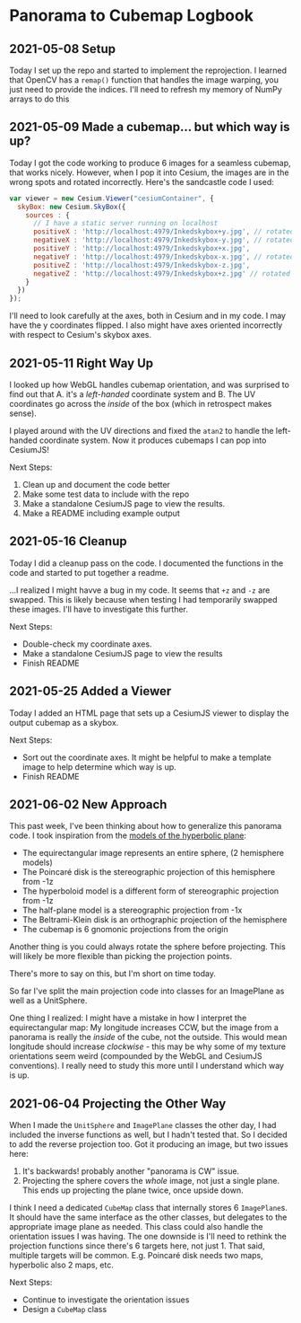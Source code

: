 # Panorama to Cubemap Logbook

## 2021-05-08 Setup

Today I set up the repo and started to implement the reprojection. I learned
that OpenCV has a `remap()` function that handles the image warping, you
just need to provide the indices. I'll need to refresh my memory of NumPy
arrays to do this

## 2021-05-09 Made a cubemap... but which way is up?

Today I got the code working to produce 6 images for a seamless cubemap, that
works nicely. However, when I pop it into Cesium, the images are in the
wrong spots and rotated incorrectly. Here's the sandcastle code I used:

```js
var viewer = new Cesium.Viewer("cesiumContainer", {
  skyBox: new Cesium.SkyBox({
    sources : {
      // I have a static server running on localhost
      positiveX : 'http://localhost:4979/Inkedskybox+y.jpg', // rotated 90 to the right
      negativeX : 'http://localhost:4979/Inkedskybox-y.jpg', // rotated 90 to the left
      positiveY : 'http://localhost:4979/Inkedskybox+x.jpg', 
      negativeY : 'http://localhost:4979/Inkedskybox-x.jpg', // rotated 180
      positiveZ : 'http://localhost:4979/Inkedskybox-z.jpg',
      negativeZ : 'http://localhost:4979/Inkedskybox+z.jpg' // rotated 180
    }
  })
});
```

I'll need to look carefully at the axes, both in Cesium and in my code.
I may have the y coordinates flipped. I also might have axes oriented
incorrectly with respect to Cesium's skybox axes. 

## 2021-05-11 Right Way Up

I looked up how WebGL handles cubemap orientation, and was surprised to find
out that A. it's a _left-handed_ coordinate system and B. The UV coordinates
go across the _inside_ of the box (which in retrospect makes sense).

I played around with the UV directions and fixed the `atan2` to handle the
left-handed coordinate system. Now it produces cubemaps I can pop into CesiumJS!

Next Steps:

1. Clean up and document the code better
2. Make some test data to include with the repo
3. Make a standalone CesiumJS page to view the results.
4. Make a README including example output

## 2021-05-16 Cleanup

Today I did a cleanup pass on the code. I documented the functions in the code
and started to put together a readme.

...I realized I might havve a bug in my code. It seems that `+z` and `-z` are
swapped. This is likely because when testing I had temporarily swapped these
images. I'll have to investigate this further.

Next Steps:
- Double-check my coordinate axes.
- Make a standalone CesiumJS page to view the results
- Finish README

## 2021-05-25 Added a Viewer

Today I added an HTML page that sets up a CesiumJS viewer to display the
output cubemap as a skybox.

Next Steps:
- Sort out the coordinate axes. It might be helpful to make a template image to
help determine which way is up.
- Finish README

## 2021-06-02 New Approach

This past week, I've been thinking about how to generalize this panorama
code. I took inspiration from the [models of the hyperbolic plane](https://en.wikipedia.org/wiki/Hyperbolic_geometry#Connection_between_the_models):

* The equirectangular image represents an entire sphere, (2 hemisphere models)
* The Poincaré disk is the stereographic projection of this hemisphere from -1z
* The hyperboloid model is a different form of stereographic projection from -1z
* The half-plane model is a stereographic projection from -1x
* The Beltrami-Klein disk is an orthographic projection of the hemisphere
* The cubemap is 6 gnomonic projections from the origin

Another thing is you could always rotate the sphere before projecting. This
will likely be more flexible than picking the projection points.

There's more to say on this, but I'm short on time today.

So far I've split the main projection code into classes for an ImagePlane
as well as a UnitSphere. 

One thing I realized: I might have a mistake in how I interpret the
equirectangular map: My longitude increases CCW, but the image from a
panorama is really the _inside_ of the cube, not the outside. This would mean
longitude should increase _clockwise_ - this may be why some of my texture
orientations seem weird (compounded by the WebGL and CesiumJS conventions).
I really need to study this more until I understand which way is up.

## 2021-06-04 Projecting the Other Way

When I made the `UnitSphere` and `ImagePlane` classes the other day, I had
included the inverse functions as well, but I hadn't tested that. So I decided
to add the reverse projection too. Got it producing an image, but two issues
here:

1. It's backwards! probably another "panorama is CW" issue.
2. Projecting the sphere covers the _whole_ image, not just a single plane. This
    ends up projecting the plane twice, once upside down.

I think I need a dedicated `CubeMap` class that internally stores 6
`ImagePlane`s. It should have the same interface as the other classes, but
delegates to the appropriate image plane as needed. This class could also
handle the orientation issues I was having. The one downside is I'll need to
rethink the projection functions since there's 6 targets here, not just 1.
That said, multiple targets will be common. E.g. Poincaré disk needs two maps,
hyperbolic also 2 maps, etc.

Next Steps:

* Continue to investigate the orientation issues
* Design a `CubeMap` class